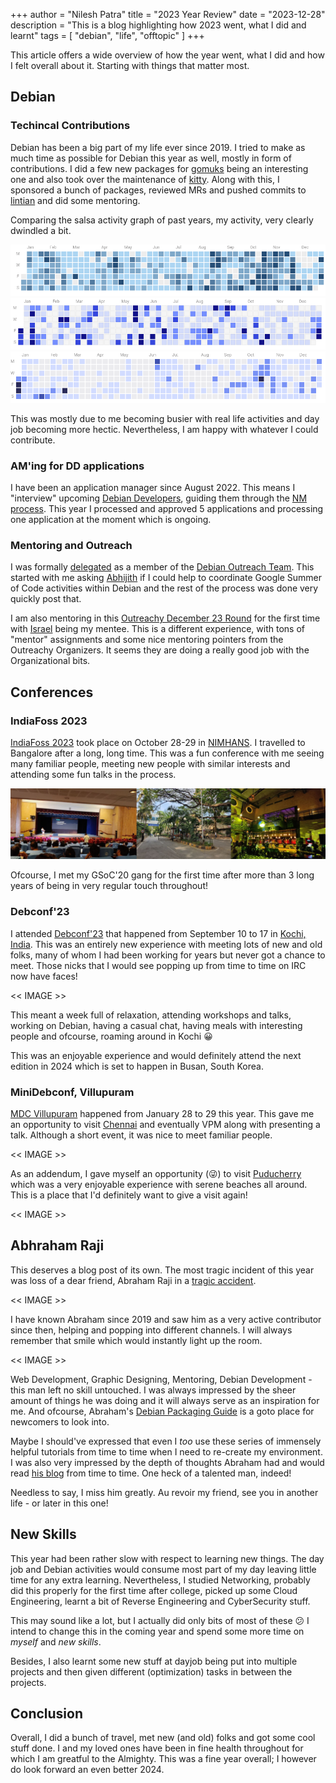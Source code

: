 +++
author = "Nilesh Patra"
title = "2023 Year Review"
date = "2023-12-28"
description = "This is a blog highlighting how 2023 went, what I did and learnt"
tags = [
    "debian",
    "life",
    "offtopic"
]
+++

This article offers a wide overview of how the year went, what I did and how I felt overall about it. Starting with things that matter most.

## Debian

### Techincal Contributions

Debian has been a big part of my life ever since 2019. I tried to make as much time as possible for Debian this year as well,
mostly in form of contributions. I did a few new packages for [gomuks](https://tracker.debian.org/pkg/gomuks) being an interesting one and also took over the maintenance of [kitty](https://tracker.debian.org/pkg/kitty).
Along with this, I sponsored a bunch of packages, reviewed MRs and pushed commits
to [lintian](https://tracker.debian.org/pkg/lintian) and did some mentoring.

Comparing the salsa activity graph of past years, my activity, very clearly dwindled a bit.

![Salsa 2021 Contributions](/2021-salsa.png "Salsa 2021 Contributions")
![Salsa 2022 Contributions](/2022-salsa.png "Salsa 2022 Contributions")
![Salsa 2023 Contributions](/2023-salsa.png "Salsa 2023 Contributions")

This was mostly due to me becoming busier with real life activities and day job becoming more hectic. Nevertheless, I am happy with
whatever I could contribute.

### AM'ing for DD applications

I have been an application manager since August 2022. This means I "interview" upcoming [Debian Developers](https://wiki.debian.org/DebianDeveloper), guiding them through the [NM process](https://wiki.debian.org/DebianDeveloper/JoinTheProject/NewMember#Step_5:_The_Application_Manager).
This year I processed and approved 5 applications and processing one application at the moment which is ongoing.

### Mentoring and Outreach

I was formally [delegated](https://lists.debian.org/debian-devel-announce/2023/11/msg00004.html) as a member of the [Debian Outreach Team](https://wiki.debian.org/Teams/Outreach).
This started with me asking [Abhijith](https://abhijithpa.me/) if I could help to coordinate Google Summer of Code activities within Debian and the rest of the process was done very quickly post that.

I am also mentoring in this [Outreachy December 23 Round](https://www.outreachy.org/alums/2023-12/) for the first time with [Israel](https://komolehin.dreamwidth.org/) being my mentee. This is a different experience, with tons of "mentor" assignments and some nice
mentoring pointers from the Outreachy Organizers. It seems they are doing a really good job with the Organizational bits.

## Conferences

### IndiaFoss 2023

[IndiaFoss 2023](https://indiafoss.net/2023) took place on October 28-29 in [NIMHANS](https://nimhans.ac.in/). I travelled to Bangalore after a long, long time.
This was a fun conference with me seeing many familiar people, meeting new people with similar interests and attending some
fun talks in the process.

![IndiaFoss Fun](/indiafoss-fun.jpg "IndiaFoss'23 Fun")

Ofcourse, I met my GSoC'20 gang for the first time after more than 3 long years of being in very regular touch throughout!

### Debconf'23

I attended [Debconf'23](https://debconf23.debconf.org/) that happened from September 10 to 17 in [Kochi, India](https://en.wikipedia.org/wiki/Kochi).
This was an entirely new experience with meeting lots of new and old folks, many of whom I had been working for
years but never got a chance to meet. Those nicks that I would see popping up from time to time on IRC now have faces!

<< IMAGE >>

This meant a week full of relaxation, attending workshops and talks, working on Debian, having a casual chat, having meals
with interesting people and ofcourse, roaming around in Kochi 😀

This was an enjoyable experience and would definitely attend the next edition in 2024 which is
set to happen in Busan, South Korea.

### MiniDebconf, Villupuram

[MDC Villupuram](https://tn23.mini.debconf.org/) happened from January 28 to 29 this year. This gave me an opportunity to visit
[Chennai](https://en.wikipedia.org/wiki/Chennai) and eventually VPM along with presenting a talk.
Although a short event, it was nice to meet familiar people.

<< IMAGE >>

As an addendum, I gave myself an opportunity (😜) to visit [Puducherry](https://en.wikipedia.org/wiki/Pondicherry) which was
a very enjoyable experience with serene beaches all around. This is a place that I'd definitely want to give a visit again!

<< IMAGE >>

## Abhraham Raji

This deserves a blog post of its own. The most tragic incident of this year was loss of a dear friend, Abraham Raji
in a [tragic accident](https://www.debian.org/News/2023/20230914).

<< IMAGE >>

I have known Abraham since 2019 and saw him as a very active contributor since then, helping and popping into
different channels. I will always remember that smile which would instantly light up the room.

<< IMAGE >>

Web Development, Graphic Designing, Mentoring, Debian Development - this man left no skill untouched. I was always
impressed by the sheer amount of things he was doing and it will always serve as an inspiration for me. And ofcourse, Abraham's
[Debian Packaging Guide](https://wiki.abrahamraji.in/simple-packaging-tutorial.html) is a goto place for newcomers to look into.

Maybe I should've expressed that even I *too* use these series of immensely helpful tutorials from time to time when I need
to re-create my environment.
I was also very impressed by the depth of thoughts Abraham had and would read [his blog](https://abrahamraji.in/post/) from
time to time. One heck of a talented man, indeed!

Needless to say, I miss him greatly. Au revoir my friend, see you in another life - or later in this one!

## New Skills

This year had been rather slow with respect to learning new things. The day job and Debian activities would consume most part
of my day leaving little time for any extra learning. Nevertheless, I studied Networking, probably did this properly for the
first time after college, picked up some Cloud Engineering, learnt a bit of Reverse Engineering and CyberSecurity stuff.

This may sound like a lot, but I actually did only bits of most of these 😕
I intend to change this in the coming year and spend some more time on *myself* and *new skills*.

Besides, I also learnt some new stuff at dayjob being put into multiple projects and then given different (optimization)
tasks in between the projects.

## Conclusion

Overall, I did a bunch of travel, met new (and old) folks and got some cool stuff done. I and my loved ones have been
in fine health throughout for which I am greatful to the Almighty. This was a fine year overall; I however do look forward an
even better 2024.
